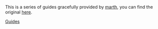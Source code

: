 <!---
title: dev/zero's Guides
icon: minecraft:apple
menu:
  index:
    Available Guides:
      - passive_routing.md
      - active_routing.md
      - crafting.md
      - consolidating_pipes.md
      - managing_items_with_pipes.md
      - advanced_crafting.md
--->

This is a series of guides gracefully provided by [marth](https://www.devzero.com/about/), you can find the original [here](https://www.devzero.com/gaming/lp-tutorial/).

[Guides](menu://index?type=list)